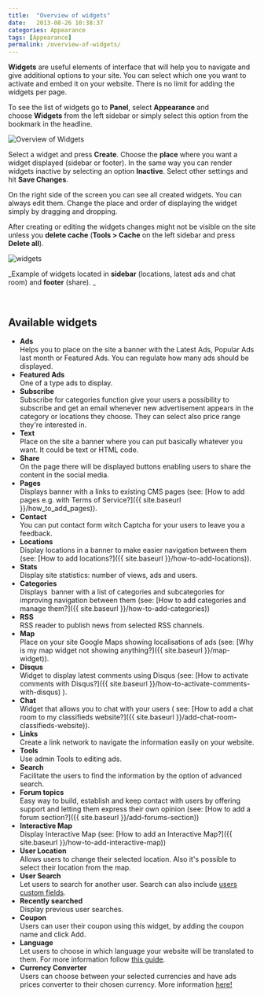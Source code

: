 ```yaml
---
title:  "Overview of widgets"
date:   2013-08-26 10:38:37
categories: Appearance
tags: [Appearance]
permalink: /overview-of-widgets/
---
```

**Widgets** are useful elements of interface that will help you to navigate and give additional options to your site. You can select which one you want to activate and embed it on your website. There is no limit for adding the widgets per page.

To see the list of widgets go to **Panel**, select **Appearance** and choose **Widgets** from the left sidebar or simply select this option from the bookmark in the headline. 

![Overview of Widgets](//docs.yclas.com/images/widgets1.png)

Select a widget and press **Create**. Choose the **place** where you want a widget displayed (sidebar or footer). In the same way you can render widgets inactive by selecting an option **Inactive**. Select other settings and hit **Save Changes**.

On the right side of the screen you can see all created widgets. You can always edit them. Change the place and order of displaying the widget simply by dragging and dropping.

After creating or editing the widgets changes might not be visible on the site unless you **delete cache** (**Tools > Cache** on the left sidebar and press **Delete all**).

![widgets](//open-classifieds.com/wp-content/uploads/2013/08/widgets.png)

_Example of widgets located in **sidebar** (locations, latest ads and chat room) and **footer** (share). _

<br>

## Available widgets

+ **Ads** <br>
   Helps you to place on the site a banner with the Latest Ads, Popular Ads last month or Featured Ads. You can regulate how many ads should be displayed. <br>
+ **Featured Ads** <br>
   One of a type ads to display.<br>
+ **Subscribe** <br>
   Subscribe for categories function give your users a possibility to subscribe and get an email whenever new advertisement appears in the category or locations they choose. They can select also price range they're interested in.<br>
+ **Text** <br>
   Place on the site a banner where you can put basically whatever you want. It could be text or HTML code.<br>
+ **Share** <br>
   On the page there will be displayed buttons enabling users to share the content in the social media.<br>
+ **Pages** <br>
   Displays banner with a links to existing CMS pages (see: [How to add pages e.g. with Terms of Service?]({{ site.baseurl }}/how_to_add_pages)).<br>
+ **Contact** <br>
   You can put contact form witch Captcha for your users to leave you a feedback.<br>
+ **Locations** <br>
   Display locations in a banner to make easier navigation between them (see: [How to add locations?]({{ site.baseurl }}/how-to-add-locations)).<br>
+ **Stats** <br>
   Display site statistics: number of views, ads and users.<br>
+ **Categories** <br>
   Displays  banner with a list of categories and subcategories for improving navigation between them (see: [How to add categories and manage them?]({{ site.baseurl }}/how-to-add-categories))<br>
+ **RSS** <br>
   RSS reader to publish news from selected RSS channels.<br>
+ **Map** <br>
   Place on your site Google Maps showing localisations of ads (see: [Why is my map widget not showing anything?]({{ site.baseurl }}/map-widget)).<br>
+ **Disqus** <br>
   Widget to display latest comments using Disqus (see: [How to activate comments with Disqus?]({{ site.baseurl }}/how-to-activate-comments-with-disqus) ).<br>
+ **Chat** <br>
   Widget that allows you to chat with your users ( see: [How to add a chat room to my classifieds website?]({{ site.baseurl }}/add-chat-room-classifieds-website)).<br>
+ **Links** <br>
   Create a link network to navigate the information easily on your website.<br>
+ **Tools** <br>
   Use admin Tools to editing ads.<br>
+ **Search** <br>
   Facilitate the users to find the information by the option of advanced search.<br>
+ **Forum topics** <br>
   Easy way to build, establish and keep contact with users by offering support and letting them express their own opinion (see: [How to add a forum section?]({{ site.baseurl }}/add-forums-section))<br>
+ **Interactive Map** <br>
   Display Interactive Map (see: [How to add an Interactive Map?]({{ site.baseurl }}/how-to-add-interactive-map))
+ **User Location** <br>
   Allows users to change their selected location. Also it's possible to select their location from the map.
+ **User Search** <br>
   Let users to search for another user. Search can also include [users custom fields](http://docs.yclas.com/users-custom-fields/). 
+ **Recently searched** <br>
   Display previous user searches.
+ **Coupon** <br>
   Users can user their coupon using this widget, by adding the coupon name and click Add.
+ **Language** <br>
   Let users to choose in which language your website will be translated to them. For more information follow [this guide](http://docs.yclas.com/languages-widget).
+ **Currency Converter** <br>
   Users can choose between your selected currencies and have ads prices converter to their chosen currency. More information [here!](http://docs.yclas.com/currency-converter-widget)